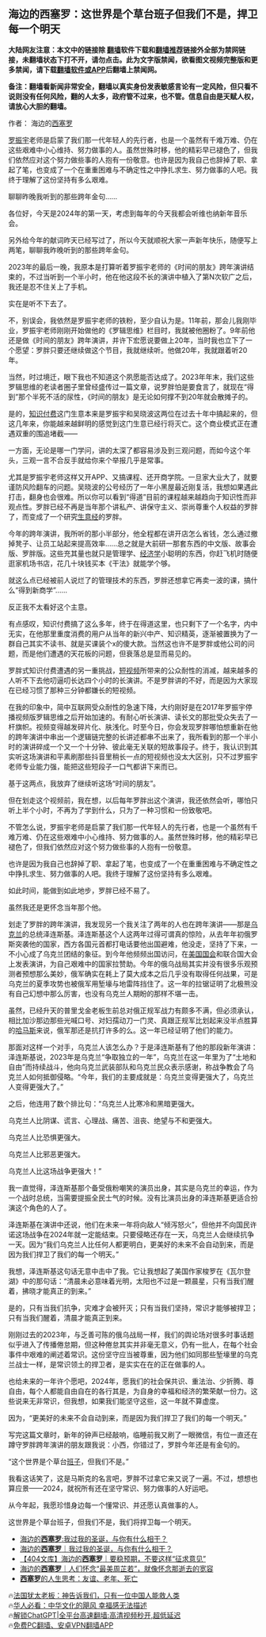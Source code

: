  <!-- 面包屑导航 --> <h2>海边的西塞罗：这世界是个草台班子但我们不是，捍卫每一个明天</h2> <p class="notice"><b>大陆网友注意：本文中的链接除 <a href="https://github.com/bannedbook/fanqiang" >翻墙</a>软件下载和<a href="https://github.com/killgcd/justmysocks/blob/master/README.md">翻墙推荐</a>链接外全部为禁网链接，未翻墙状态下打不开，请勿点击。此为文字版禁闻，欲看图文视频完整版和更多禁闻，请下载<a href="https://github.com/bannedbook/fanqiang">翻墙软件或APP</a>后翻墙上禁闻网。</p><p>备注：翻墙看新闻非常安全，翻墙以真实身份发表敏感言论有一定风险，但只看不说则没有任何风险，翻的人太多，政府管不过来，也不管。信息自由是天赋人权，请放心大胆的翻墙。</b></p>  <div class="entry"> <p>作者： 海边的<a href="https://www.bannedbook.org/bnews/tag/%E8%A5%BF%E5%A1%9E%E7%BD%97/" class="st_tag internal_tag" rel="tag" title="标签 西塞罗 下的日志">西塞罗</a></p> <p id="summary"><a href="https://www.bannedbook.org/bnews/tag/%e7%bd%97%e6%8c%af%e5%ae%87/" class="st_tag internal_tag" rel="tag" title="标签 罗振宇 下的日志">罗振宇</a>老师是启蒙了我们那一代年轻人的先行者，也是一个虽然有千难万难、仍在这些艰难中小心维持、努力做事的人。虽然世殊时移，他的精彩早已褪色了，但我们依然应对这个努力做些事的人抱有一份敬意。也许是因为我自己也辞掉了职、拿起了笔，也变成了一个在重重困难与不确定性之中挣扎求生、努力做事的人吧。我终于理解了这份坚持有多么艰难。</p> <p id="conimg">聊聊昨晚我听到的那些跨年金句……</p> <p>各位好，今天是2024年的第一天，考虑到每年的今天我都会听维也纳新年音乐会。</p> <p>另外给今年的献词昨天已经写过了，所以今天就顺祝大家一声新年快乐，随便写上两笔，聊聊我昨晚听到的那些跨年金句。</p> <p>2023年的最后一晚，我原本是打算听着罗振宇老师的《时间的朋友》跨年演讲结束的，不过当听到一个半小时，他在他这段不长的演讲中植入了第N次软广之后，我还是忍不住关上了手机。</p> <p>实在是听不下去了。</p> <p>不，别误会，我依然是罗振宇老师的铁粉，至少自认为是。11年前，那会儿我刚毕业，罗振宇老师刚刚开始做他的《罗辑思维》栏目时，我就被他圈粉了。9年前他还是做《时间的朋友》跨年演讲，并许下宏愿说要做上20年，当时我也立下了一个愿望：罗胖只要还继续做这个节目，我就继续听。他做20年，我就跟着听20年。</p> <p>当然，时过境迁，眼下我也不知道这个夙愿能否达成了。2023年年末，我们这些罗辑思维的老读者圈子里曾经盛传过一篇文章，说罗胖怕是要食言了，就现在“得到”那个半死不活的尿性，《时间的朋友》是无论如何撑不到20年就会散摊子的。</p> <p>是的，<a href="https://www.bannedbook.org/bnews/tag/%E7%9F%A5%E8%AF%86%E4%BB%98%E8%B4%B9/" class="st_tag internal_tag" rel="tag" title="标签 知识付费 下的日志">知识付费</a>这门生意本来是罗振宇和吴晓波这两位在过去十年中搞起来的，但这几年来，你能越来越鲜明的感觉到这门生意已经行将灭亡。这个商业模式正在遭遇双重的围追堵截——</p> <p>一方面，无论是哪一门学问，讲的太深了都容易涉及到三观问题，而如今这个年头，三观一言不合反手就给你来个举报几乎是常事。</p> <p>尤其是罗振宇老师这样又开APP、又搞课程、还开商学院。一旦家大业大了，就要谨防风险翻车的问题。吴晓波的公号经历了一年小黑屋最近刚复活，我想如果遇此打击，翻身也会很难。所以你可以看到“得道”目前的课程越来越趋向于知识性而非观点性。罗胖已经不再是当年那个讲私产、讲保守主义、崇尚尊重个人权益的罗胖了，而变成了一个研究<span class='wp_keywordlink'><a href="https://www.bannedbook.org/forum3/topic249.html" title="一位法轮功学员的生意经" target="_blank">生意经</a></span>的罗胖。</p> <p>今年的跨年演讲，我所听的那小半部分，他全程都在讲开店怎么省钱，怎么通过撤掉凳子、让员工站起来提高效率……总之就是大前研一那套东西的中文版、故事会版、罗胖版。这些充其量也就只是管理学、<a href="https://www.bannedbook.org/bnews/tag/%E7%BB%8F%E6%B5%8E%E5%AD%A6/" class="st_tag internal_tag" rel="tag" title="标签 经济学 下的日志">经济学</a>小聪明的东西，你赶飞机时随便逛家机场书店，花几十块钱买本《干法》就能学个够。</p> <p>就这么点已经被前人说烂了的管理技术的东西，罗胖还想拿它再卖一波的课，搞什么“得到新商学”……</p> <p>反正我不太看好这个主意。</p> <p>有点感叹，知识付费搞了这么多年，终于在得道这里，也只剩下了一个名字，内中无实，在他那里重度消费的用户从当年的新兴中产、知识精英，逐渐被置换为了一群自己其实不读书、就是买课装个x的傻大款。当然这也许不是罗胖或他公司的问题，而是他们遭遇的天花板的问题，但衰落总是显而易见的。</p> <p>罗胖式知识付费遭遇的另一重挑战，<a href="https://www.bannedbook.org/bnews/tag/%E7%9F%AD%E8%A7%86%E9%A2%91/" class="st_tag internal_tag" rel="tag" title="标签 短视频 下的日志">短视频</a>所带来的公众耐性的消减，越来越多的人听不下去他叨逼叨长达四个小时的长演讲。不是罗胖讲的不好，而是因为大家现在已经习惯了那种三分钟都嫌长的短视频。</p> <p>在我的印象中，简中互联网受众耐性的急速下降，大约刚好是在2017年罗振宇停播视频版罗辑思维之后开始加速的。有耐心听长演讲、读长文的那批受众失去了一杆旗帜。视频变得越发碎片化、肤浅化。时至今日，你会发现罗胖哪怕想重新在他的跨年演讲中串出一个逻辑链完整的长讲述都串不出来了，我所看到的那一个半小时的演讲碎成一个又一个十分钟、彼此毫无关联的短故事段子。终于，我认识到其实听这场演讲和平素刷那些抖音里稍长一点的短视频也没太大区别，只不过罗振宇老师专业能力强，能把这些短段子一口气都讲下来而已。</p> <p>基于这两点，我放弃了继续听这场“时间的朋友”。</p> <p>但在划走这个视频前，我在想，以后每年罗胖出这个演讲，我还依然会听，哪怕只听上半个小时，不再为了学到什么，只为了一种习惯和一份致敬吧。</p> <p>不管怎么说，罗振宇老师是启蒙了我们那一代年轻人的先行者，也是一个虽然有千难万难、仍在这些艰难中小心维持、努力做事的人。虽然世殊时移，他的精彩早已褪色了，但我们依然应对这个努力做些事的人抱有一份敬意。</p> <p>也许是因为我自己也辞掉了职、拿起了笔，也变成了一个在重重困难与不确定性之中挣扎求生、努力做事的人吧。我终于理解了这份坚持有多么艰难。</p>  <p>如此时间，能做到如此地步，罗胖已经不易了。</p> <p>虽然我还是更怀念当年那个他。</p> <p>划走了罗胖的跨年演讲，我发现另一个我关注了两年的人也在跨年演讲——那是<a href="https://www.bannedbook.org/bnews/tag/%e4%b9%8c%e5%85%8b%e5%85%b0/" class="st_tag internal_tag" rel="tag" title="标签 乌克兰 下的日志">乌克兰</a>的总统泽连斯基。泽连斯基这个人这两年过得可谓真的惊险，从去年年初俄罗斯突袭他的国家，西方各国元首都打电话要他出国避难，他没走，坚持了下来，一不小心成了乌克兰团结的象征。到今年他频频出国访问，在<a href="https://www.bannedbook.org/bnews/tag/%e7%be%8e%e5%9b%bd%e5%9b%bd%e4%bc%9a/" class="st_tag internal_tag" rel="tag" title="标签 美国国会 下的日志">美国国会</a>和联合国大会上发表演讲，为自己艰难中的国家拉赞助。今年的俄乌战局其实并没有很多乐观预测者预想那么美妙，俄军确实在耗上了莫大成本之后几乎没有取得任何战果，可是乌克兰的夏季攻势也被俄军用堑壕与地雷阵挡住了。这一年的拉锯证明了北极熊没有自己幻想中那么厉害，也没有乌克兰人期盼的那样不堪一击。</p> <p>虽然，已经升天的普里戈金老板生前总对俄正规军战力有颇多不满，但必须承认，相比加沙那边那些光喊口号、对妇孺动刀一门灵、真跟正规军比划起来没半点胜算的<a href="https://www.bannedbook.org/bnews/tag/%e5%93%88%e9%a9%ac%e6%96%af/" class="st_tag internal_tag" rel="tag" title="标签 哈马斯 下的日志">哈马斯</a>来说，俄军那还是抗打许多的么。这一年已经证明了他们的能力。</p> <p>那面对这样一个对手，乌克兰人该怎么办？于是泽连斯基有了他的那段新年演讲：泽连斯基说，2023年是乌克兰“争取独立的一年”，乌克兰在这一年里为了“土地和自由”而持续战斗，他向乌克兰武装部队和乌克兰民众表示感谢，称战争教会了乌克兰人如何抵御侵略。“今年，我们的主要成就是：乌克兰变得更强大了，乌克兰人变得更强大了。”</p> <p>之后，他连用了数个排比句：“乌克兰人比寒冷和黑暗更强大。</p> <p>乌克兰人比阴谋、谎言、心理战、痛苦、沮丧、绝望与不和更强大。</p> <p>乌克兰人比恐惧更强大。</p> <p>乌克兰人比邪恶更强大。</p> <p>乌克兰人比这场战争更强大！”</p> <p>我一直觉得，泽连斯基那个备受俄粉嘲笑的演员出身，其实是乌克兰的幸运，作为一个战时总统，当需要提振全民士气的时候。没有比演员出身的泽连斯基更适合扮演这个角色的人了。</p>  <p>泽连斯基在演讲中还说，他们在未来一年将向敌人“倾泻怒火”，但他并不向国民许诺这场战争在2024年就一定能结束。只要侵略还存在一天，乌克兰人会继续抗争一天。因为“我们乌克兰人比任何人都更明白，更美好的未来不会自动到来，而是因为我们捍卫了我们的每一个明天。”</p> <p>我想，泽连斯基这句话无意中击中了我。它让我想起了美国作家梭罗在《瓦尔登湖》中的那句话：“清晨未必意味着光明，太阳也不过是一颗晨星，只有当我们醒着，拂晓才能真正的到来。”</p> <p>是的，只有当我们抗争，灾难才会被歼灭；只有当我们坚持，常识才能够被捍卫；只有当我们醒着，清晨才能真正到来。</p> <p>刚刚过去的2023年，与乏善可陈的俄乌战局一样，我们的舆论场对很多时事话题似乎进入了传播倦怠期，但这种倦怠其实并非毫无意义，仍有一批人，在每个社会事件中艰难的阐述着常识。这份坚守应当被尊重，因为他们如同那些堑壕里的乌克兰战士一样，是常识领土的捍卫者，是实实在在的正在做事的人。</p> <p>也给未来的一年许个愿吧，2024年，愿我们的社会保共识、重法治、少折腾、尊自由，每个人都能自由自在的各行其是，为自身的幸福和经济的繁荣献一份力。这些说来无非常识，但我想，如果我们能坚守这些，这一年就不算虚度。</p> <p>因为，“更美好的未来不会自动到来，而是因为我们捍卫了我们的每一个明天。”</p> <p>写完这篇文章时，新年的钟声已经敲响，临睡前我又刷了一眼微信，有位一直还在蹲守罗胖跨年演讲的朋友跟我说：小西，你错过了，罗胖今年还是有金句的。</p> <p>“这个世界是个草台<a href="https://www.bannedbook.org/bnews/tag/%E7%8F%AD%E5%AD%90/" class="st_tag internal_tag" rel="tag" title="标签 班子 下的日志">班子</a>，但我们不是。”</p> <p>我看这话笑了，这是马斯克的名言吧，罗胖不过拿它来又说了一遍。不过，想想也算应景——2024，就祝所有还在坚守常识、努力做事的人好运吧。</p> <p>从今年起，我愿珍惜身边每一个懂常识、并还愿认真做事的人。</p> <p>这世界是个草台班子，但我们不是，我们将捍卫每一个明天。</p>  <!--<div id="taboola-mid-1"></div>--><ul class='op-related-articles' title='相关阅读'> <li><a href='https://www.bannedbook.org/bnews/comments/20231227/1979582.html' target='_blank'>海边的<b>西塞罗</b>:我过我的圣诞，与你有什么相干？</a></li> <li><a href='https://www.bannedbook.org/bnews/baitai/20231226/1979009.html' target='_blank'>海边的<b>西塞罗</b>｜我过我的圣诞，与你有什么相干？</a></li> <li><a href='https://www.bannedbook.org/bnews/baitai/20231224/1978221.html' target='_blank'>【404文库】海边的<b>西塞罗</b>｜要稳预期，不要这样“征求意见”</a></li> <li><a href='https://www.bannedbook.org/bnews/baitai/20231214/1974159.html' target='_blank'>海边的<b>西塞罗</b>｜人们怀念“最美周芷若”，就像怀念那逝去的宽容</a></li> <li><a href='https://www.bannedbook.org/bnews/comments/20231209/1971739.html' target='_blank'><b>西塞罗</b>的人生思考：友谊、老年、死亡</a></li> </ul> <p class="texttj"> 🔥<a href="https://www.bannedbook.org/bnews/ssgc/20230219/1850782.html" target="_blank">法国犹太老板：神告诉我们，只有一位中国人能救人类</a><br/> 🔥<a href="https://www.bannedbook.org/bnews/comments/20220220/1694796.html" target="_blank">华人必看：中华文化的飓风 幸福感无法描述</a><br/> 🔥<a href="https://github.com/bannedbook/fanqiang/wiki/V2ray%E6%9C%BA%E5%9C%BA" target="_blank">解锁ChatGPT|全平台高速翻墙:高清视频秒开,超低延迟</a><br/> 🔥<a href="https://github.com/bannedbook/fanqiang/wiki/%E7%A6%81%E9%97%BB%E7%BD%91%E5%AE%89%E5%8D%93%E7%BF%BB%E5%A2%99%E6%96%B0%E9%97%BBAPP" target="_blank">免费PC翻墙、安卓VPN翻墙APP</a><br/> </p><p class="src-info"> </p><a name='sharetosocial'></a> <div style="margin-bottom:5px;padding-bottom:5px;clear:both"> <div id="archive-pix-1" class="banner-ads"> <!-- AuctionX Display platform tag START --> <div id="27602x728x90x621x_ADSLOT1" clicktrack="%%CLICK_URL_ESC%%"></div>  <!-- AuctionX Display platform tag END --> </div> <div id="archive-pix-2" class="banner-ads"> <!-- AuctionX Display platform tag START --> <div id="27556x300x250x621x_ADSLOT1" clicktrack="%%CLICK_URL_ESC%%" style="margin:0 auto;text-align:center"></div>  <!-- AuctionX Display platform tag END --> </div> </div>  <div id="archive-pix-1" class="banner-ads"> <!-- AuctionX Display platform tag START --> <div id="27603x728x90x621x_ADSLOT1" clicktrack="%%CLICK_URL_ESC%%"></div>  <!-- AuctionX Display platform tag END --> </div> </div><!--END ENTRY--> 